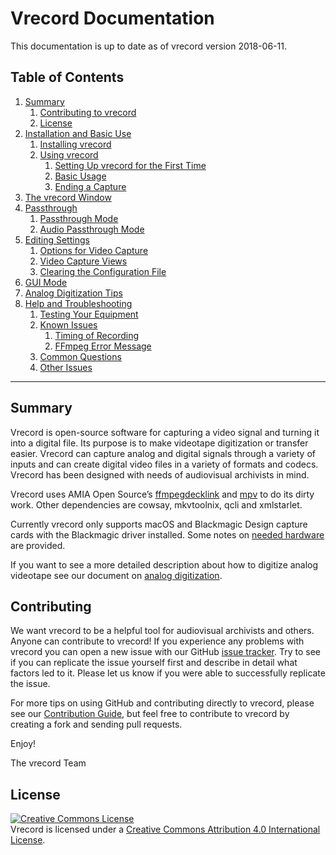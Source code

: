 # Vrecord Documentation

This documentation is up to date as of vrecord version 2018-06-11.

## Table of Contents

1. [Summary](#summary)
    1. [Contributing to vrecord](#contributing)
    1. [License](#license)
1. [Installation and Basic Use](Resources/Documentation/installation_and_setup.md)
    1. [Installing vrecord](Resources/Documentation/installation_and_setup.md#installing-vrecord) 
    1. [Using vrecord](Resources/Documentation/installation_and_setup.md#using-vrecord)
        1. [Setting Up vrecord for the First Time](Resources/Documentation/installation_and_setup.md#setting-up-vrecord-for-the-first-time)
        1. [Basic Usage](Resources/Documentation/installation_and_setup.md#basic-usage)
        1. [Ending a Capture](Resources/Documentation/installation_and_setup.md#ending-a-capture)
1. [The vrecord Window](Resources/Documentation/vrecord_window.md)
1. [Passthrough](Resources/Documentation/passthrough.md)
    1. [Passthrough Mode](Resources/Documentation/passthrough.md#passthrough-mode)
    1. [Audio Passthrough Mode](Resources/Documentation/passthrough.md#audio-passthrough-mode)
1. [Editing Settings](Resources/Documentation/settings.md)
    1. [Options for Video Capture](Resources/Documentation/settings.md#options-for-video-capture)
    1. [Video Capture Views](Resources/Documentation/settings.md#video-capture-views)
    1. [Clearing the Configuration File](Resources/Documentation/settings.md#clearing-the-configuration-file)
1. [GUI Mode](Resources/Documentation/gui_mode.md)
1. [Analog Digitization Tips](Resources/Documentation/analog_digitization.md)
1. [Help and Troubleshooting](Resources/Documentation/troubleshooting.md)
   1. [Testing Your Equipment](Resources/Documentation/troubleshooting.md#testing-your-equipment)
   1. [Known Issues](Resources/Documentation/troubleshooting.md#known-issues)
      1. [Timing of Recording](Resources/Documentation/troubleshooting.md#timing-of-recording)
      1. [FFmpeg Error Message](Resources/Documentation/troubleshooting.md#ffmpeg-error-message)
   1. [Common Questions](Resources/Documentation/troubleshooting.md#common-questions)
   1. [Other Issues](Resources/Documentation/troubleshooting.md#other-issues)

---

## Summary

Vrecord is open-source software for capturing a video signal and turning it into a digital file. Its purpose is to make videotape digitization or transfer easier. Vrecord can capture analog and digital signals through a variety of inputs and can create digital video files in a variety of formats and codecs. Vrecord has been designed with needs of audiovisual archivists in mind. 

Vrecord uses AMIA Open Source’s [ffmpegdecklink](https://github.com/amiaopensource/homebrew-amiaos/blob/master/ffmpegdecklink.rb) and [mpv](https://mpv.io/) to do its dirty work. Other dependencies are cowsay, mkvtoolnix, qcli and xmlstarlet.

Currently vrecord only supports macOS and Blackmagic Design capture cards with the Blackmagic driver installed. Some notes on [needed hardware](Resources/Documentation/hardware.md) are provided.

If you want to see a more detailed description about how to digitize analog videotape see our document on [analog digitization](Resources/Documentation/analog_digitization.md).


## Contributing

We want vrecord to be a helpful tool for audiovisual archivists and others. Anyone can contribute to vrecord! If you experience any problems with vrecord you can open a new issue with our GitHub [issue tracker](https://github.com/amiaopensource/vrecord/issues). Try to see if you can replicate the issue yourself first and describe in detail what factors led to it. Please let us know if you were able to successfully replicate the issue.

For more tips on using GitHub and contributing directly to vrecord, please see our [Contribution Guide](CONTRIBUTING.md), but feel free to contribute to vrecord by creating a fork and sending pull requests.

Enjoy!

The vrecord Team

## License

<a rel="license" href="https://creativecommons.org/licenses/by/4.0/"><img alt="Creative Commons License" style="border-width:0" src="https://i.creativecommons.org/l/by/4.0/80x15.png"></a><br>Vrecord is licensed under a <a rel="license" href="https://creativecommons.org/licenses/by/4.0/">Creative Commons Attribution 4.0 International License</a>.
